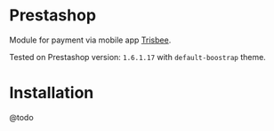 # Prestashop

Module for payment via mobile app [Trisbee](https://www.trisbee.com/#zakaznik).

Tested on Prestashop version: `1.6.1.17` with `default-boostrap` theme.

# Installation

@todo